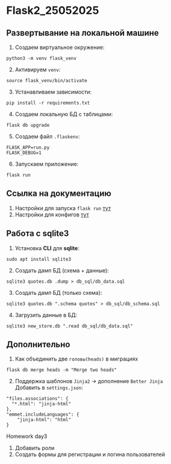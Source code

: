 # Flask2_25052025

## Развертывание на локальной машине

1. Создаем виртуальное окружение: 
```
python3 -m venv flask_venv
```
2. Активируем `venv`: 
```
source flask_venv/bin/activate
```
3. Устанавливаем зависимости: 
```
pip install -r requirements.txt
```
4. Создаем локальную БД с таблицами: 
```
flask db upgrade
```
5. Создаем файл `.flaskenv`:
```
FLASK_APP=run.py
FLASK_DEBUG=1
```
6. Запускаем приложение: 
```
flask run
```

## Ссылка на документацию
1. Настройки для запуска `flask run` [тут](https://flask.palletsprojects.com/en/stable/cli/)
2. Настройки для конфигов [тут](https://flask.palletsprojects.com/en/stable/config/)

## Работа с sqlite3

1. Установка **CLI** для **sqlite**: 
```
sudo apt install sqlite3
```
2. Создать дамп БД (схема + данные): 
```
sqlite3 quotes.db .dump > db_sql/db_data.sql
```
3. Создать дамп БД (только схема): 
```
sqlite3 quotes.db ".schema quotes" > db_sql/db_schema.sql
```
4. Загрузить данные в БД: 
```
sqlite3 new_store.db ".read db_sql/db_data.sql"
```

## Дополнительно
1. Как объединить две `головы(heads)` в миграциях
```
flask db merge heads -m "Merge two heads"
```

2. Поддержка шаблонов `Jinja2` -> дополнение `Better Jinja`  
Добавить в `settings.json`: 
```
"files.associations": {
  "*.html": "jinja-html"
},
"emmet.includeLanguages": {
    "jinja-html": "html"
}
```

Homework day3
1. Добавить роли
2. Создать формы для регистрации и логина пользователей